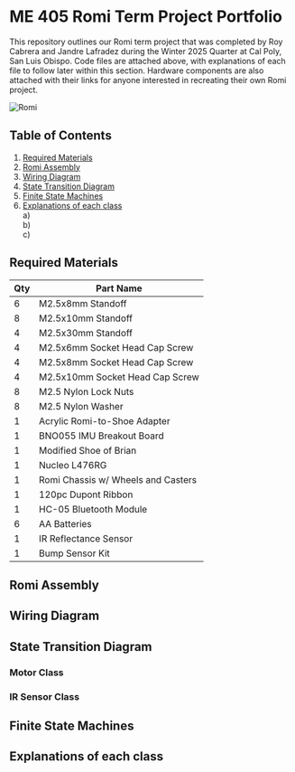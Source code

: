# **ME 405 Romi Term Project Portfolio**
This repository outlines our Romi term project that was completed by Roy Cabrera and Jandre Lafradez during the Winter 2025 Quarter at Cal Poly, San Luis Obispo. Code files are attached above, with explanations of each file to follow later within this section. Hardware components are also attached with their links for anyone interested in recreating their own Romi project.   
  
![Romi](dimensional-view.jpg)
## **Table of Contents**
1) [Required Materials](#required-materials)  
2) [Romi Assembly](#romi-assembly)  
3) [Wiring Diagram](#wiring-diagram)  
4) [State Transition Diagram](#state-transition-diagram)  
5) [Finite State Machines](#finite-state-machines)  
6) [Explanations of each class](#explanations-of-each-class)  
  a)  
  b)  
  c)

## **Required Materials**  
| Qty | Part Name |  
|----|------------------|  
|6|M2.5x8mm Standoff|  
|8|M2.5x10mm Standoff|
|4|M2.5x30mm Standoff|
|4|M2.5x6mm Socket Head Cap Screw|
|4|M2.5x8mm Socket Head Cap Screw|
|4|M2.5x10mm Socket Head Cap Screw|
|8|M2.5 Nylon Lock Nuts|
|8|M2.5 Nylon Washer|
|1|Acrylic Romi-to-Shoe Adapter|
|1|BNO055 IMU Breakout Board|
|1|Modified Shoe of Brian|
|1|Nucleo L476RG|
|1|Romi Chassis w/ Wheels and Casters|
|1|120pc Dupont Ribbon|
|1|HC-05 Bluetooth Module|
|6|AA Batteries|
|1|IR Reflectance Sensor|
|1|Bump Sensor Kit|

## **Romi Assembly**
## **Wiring Diagram**
## **State Transition Diagram**
### **Motor Class**
### **IR Sensor Class**
## **Finite State Machines**
## **Explanations of each class**



